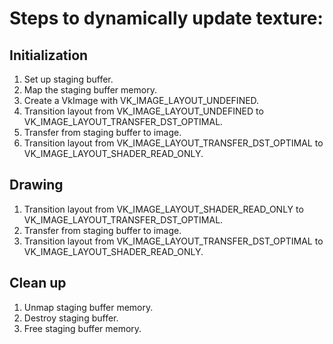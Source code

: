 # Steps to dynamically update texture:

## Initialization
1. Set up staging buffer.
2. Map the staging buffer memory.
3. Create a VkImage with VK_IMAGE_LAYOUT_UNDEFINED.
4. Transition layout from VK_IMAGE_LAYOUT_UNDEFINED to
   VK_IMAGE_LAYOUT_TRANSFER_DST_OPTIMAL.
5. Transfer from staging buffer to image.
6. Transition layout from VK_IMAGE_LAYOUT_TRANSFER_DST_OPTIMAL to
VK_IMAGE_LAYOUT_SHADER_READ_ONLY.

## Drawing
1. Transition layout from VK_IMAGE_LAYOUT_SHADER_READ_ONLY to
   VK_IMAGE_LAYOUT_TRANSFER_DST_OPTIMAL.
2. Transfer from staging buffer to image.
3. Transition layout from VK_IMAGE_LAYOUT_TRANSFER_DST_OPTIMAL to
   VK_IMAGE_LAYOUT_SHADER_READ_ONLY.

## Clean up
1. Unmap staging buffer memory.
2. Destroy staging buffer.
3. Free staging buffer memory.
